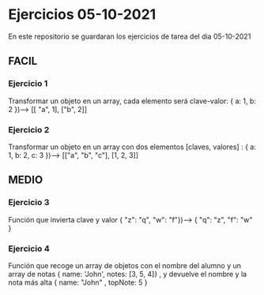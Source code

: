 # Ejercicios 05-10-2021
En este repositorio se guardaran los ejercicios de tarea del dia 05-10-2021

## FACIL

### Ejercicio 1
Transformar un objeto en un array, cada elemento será clave-valor: { a: 1, b: 2 })--> [[
"a", 1], ["b", 2]]

### Ejercicio 2
Transformar un objeto en un array con dos elementos [claves, valores] : { a: 1, b: 2, c: 3
})--> [["a", "b", "c"], [1, 2, 3]]

## MEDIO

### Ejercicio 3
Función que invierta clave y valor { "z": "q", "w": "f"})--> { "q": "z", "f": "w"
}
### Ejercicio 4
Función que recoge un array de objetos con el nombre del alumno y un array de notas { name:
'John', notes: [3, 5, 4]} , y devuelve el nombre y la nota más alta { name: "John"
, topNote: 5 }